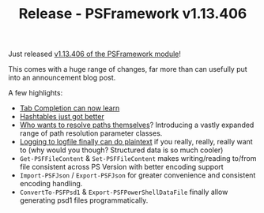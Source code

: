 ﻿---
slug: release-psframework-v1.13.406
title: Release - PSFramework v1.13.406
authors: [fred]
tags: [PSF]
---

Just released [v1.13.406 of the PSFramework module](https://github.com/PowershellFrameworkCollective/psframework/blob/development/PSFramework/changelog.md#113406-2025-08-29)!

This comes with a huge range of changes, far more than can usefully put into an announcement blog post.

A few highlights:

+ [Tab Completion can now learn](https://psframework.org/docs/PSFramework/TabExpansion/Basics/training-completers)
+ [Hashtables just got better](https://psframework.org/docs/PSFramework/Utility/Features/psfhashtables)
+ [Who wants to resolve paths themselves](https://psframework.org/docs/PSFramework/ParameterClasses/path-parameter)? Introducing a vastly expanded range of path resolution parameter classes.
+ [Logging to logfile finally can do plaintext](https://psframework.org/docs/PSFramework/Logging/loggingto/logfile) if you really, really, really want to (why would you though? Structured data is so much cooler)
+ `Get-PSFFileContent` & `Set-PSFFileContent` makes writing/reading to/from file consistent across PS Version with better encoding support
+ `Import-PSFJson` / `Export-PSFJson` for greater convenience and consistent encoding handling.
+ `ConvertTo-PSFPsd1` & `Export-PSFPowerShellDataFile` finally allow generating psd1 files programmatically.
